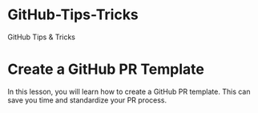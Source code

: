 # GitHub-Tips-Tricks
GitHub Tips &amp; Tricks

# Create a GitHub PR Template
In this lesson, you will learn how to create a GitHub PR template. This can save you time and standardize your PR process. 